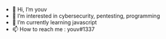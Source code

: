 - 👋 Hi, I’m youv
- 👀 I’m interested in cybersecurity, pentesting, programming 
- 🌱 I’m currently learning javascript
- 📫 How to reach me : youv#1337
